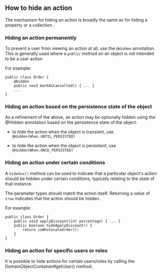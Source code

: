 How to hide an action
---------------------

[//]: # (content copied to _user-guide_xxx)

The mechanism for hiding an action is broadly the same as for hiding a
property <!--(see ?)--> or a collection <!--(see ?)-->.

### Hiding an action permanently

To prevent a user from viewing an action at all, use the `@Hidden`
annotation. This is generally used where a `public` method on an object
is not intended to be a user action

For example:

    public class Order {
        @Hidden
        public void markAsCancelled() { ... }
        ...
    }

### Hiding an action based on the persistence state of the object

As a refinement of the above, an action may be optionally hidden using
the @Hidden annotation based on the persistence state of the object:

-   to hide the action when the object is transient, use
    `@Hidden(When.UNTIL_PERSISTED)`

-   to hide the action when the object is persistent, use
    `@Hidden(When.ONCE_PERSISTED)`

### Hiding an action under certain conditions

A `hideXxx()` method can be used to indicate that a particular object's
action should be hidden under certain conditions, typically relating to
the state of that instance.

The parameter types should match the action itself. Returning a 
value of `true` indicates that the action should be hidden.

For example:

    public class Order {
        public void applyDiscount(int percentage) { ... }
        public boolean hideApplyDiscount() {
            return isWholesaleOrder();
        }
    }

### Hiding an action for specific users or roles

It is possible to hide actions for certain users/roles by calling the
DomainObjectContainer\#getUser() method. <!--See ? for further discussion.-->

